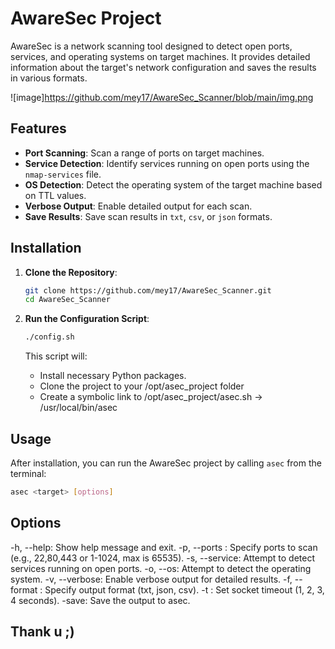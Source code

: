 # AwareSec Project

AwareSec is a network scanning tool designed to detect open ports, services, and operating systems on target machines. It provides detailed information about the target's network configuration and saves the results in various formats.

![image]https://github.com/mey17/AwareSec_Scanner/blob/main/img.png

## Features

- **Port Scanning**: Scan a range of ports on target machines.
- **Service Detection**: Identify services running on open ports using the `nmap-services` file.
- **OS Detection**: Detect the operating system of the target machine based on TTL values.
- **Verbose Output**: Enable detailed output for each scan.
- **Save Results**: Save scan results in `txt`, `csv`, or `json` formats.

## Installation

1. **Clone the Repository**:
    ```bash
    git clone https://github.com/mey17/AwareSec_Scanner.git
    cd AwareSec_Scanner
    ```

2. **Run the Configuration Script**:
    ```bash
    ./config.sh
    ```

    This script will:
    - Install necessary Python packages.
    - Clone the project to your /opt/asec_project folder
    - Create a symbolic link to /opt/asec_project/asec.sh -> /usr/local/bin/asec
## Usage

After installation, you can run the AwareSec project by calling `asec` from the terminal:

```bash
asec <target> [options]
```

## Options
-h, --help: Show help message and exit.
-p, --ports <ports>: Specify ports to scan (e.g., 22,80,443 or 1-1024, max is 65535).
-s, --service: Attempt to detect services running on open ports.
-o, --os: Attempt to detect the operating system.
-v, --verbose: Enable verbose output for detailed results.
-f, --format <type>: Specify output format (txt, json, csv).
-t <timeout>: Set socket timeout (1, 2, 3, 4 seconds).
-save: Save the output to asec.



## Thank u ;)
